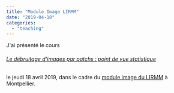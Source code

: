 ```yaml
---
title: "Module Image LIRMM"
date: "2019-04-18"
categories: 
  - "teaching"
---
```


J'ai présenté le cours

###### [Le débruitage d'images par patchs : point de vue statistique](https://houdard.wp.imt.fr/enseignement/debruitage/)

le jeudi 18 avril 2019, dans le cadre du [module image du LIRMM](http://www.lirmm.fr/ModuleImage/) à Montpellier.

